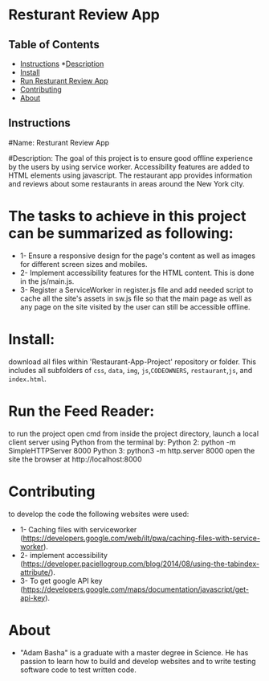 # Resturant Review App

## Table of Contents

* [Instructions](#instructions)
    *[Description](#Description)
* [Install](#Install)
* [Run Resturant Review App](#Run)
* [Contributing](#contributing)
* [About](#About)

## Instructions

#Name:  Resturant Review App

#Description:
The goal of this project is to ensure good offline experience by the users by using service worker. Accessibility features are added to HTML elements using javascript. 
The restaurant app provides information and reviews about some restaurants in areas around the New York city.


# The tasks to achieve in this project can be summarized as following: 
* 1- Ensure a responsive design for the page's content as well as images for different screen sizes and mobiles.
* 2- Implement accessibility features for the HTML content. This is done in the js/main.js.
* 3- Register a ServiceWorker in register.js file and add needed script to cache all the site's assets in sw.js file so that the main page as well as any page on the site visited by the user can still be accessible offline.


# Install:
download all files within 'Restaurant-App-Project' repository or folder. This includes all subfolders of
`css`, `data`, `img`, `js`,`CODEOWNERS`, `restaurant`,`js`, and `index.html`.

# Run the Feed Reader:
to run the project open cmd from inside the project directory, launch a local client server using Python from the terminal by: 
Python 2: python -m SimpleHTTPServer 8000 
Python 3: python3 -m http.server 8000
open the site the browser at http://localhost:8000

# Contributing
to develop the code the following websites were used:
* 1- Caching files with serviceworker (https://developers.google.com/web/ilt/pwa/caching-files-with-service-worker).
* 2- implement accessibility (https://developer.paciellogroup.com/blog/2014/08/using-the-tabindex-attribute/).
* 3- To get google API key (https://developers.google.com/maps/documentation/javascript/get-api-key).

# About
* "Adam Basha" is a graduate with a master degree in Science. He has passion to learn how to build and develop websites and to write testing software code to test written code. 






